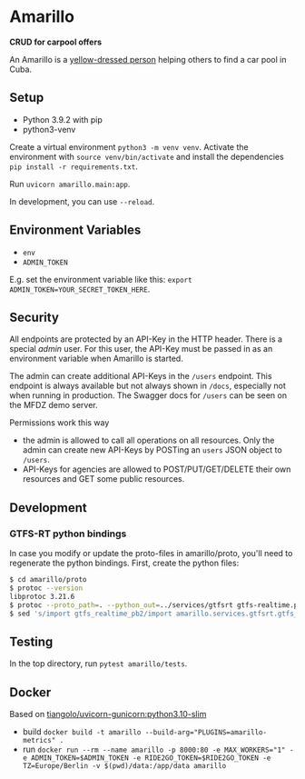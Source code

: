 # Amarillo

**CRUD for carpool offers**

An Amarillo is a [yellow-dressed person](https://www.dreamstime.com/sancti-spiritus-cuba-feb-road-spot-amarillos-yellow-ones-who-stop-cars-oblige-driver-to-give-lift-people-waiting-image130186034) helping others to find a car pool in Cuba. 

## Setup

- Python 3.9.2 with pip
- python3-venv

Create a virtual environment `python3 -m venv venv`. Activate the environment with `source venv/bin/activate` and install the dependencies `pip install -r requirements.txt`.

Run `uvicorn amarillo.main:app`. 

In development, you can use `--reload`. 

## Environment Variables

- `env`
- `ADMIN_TOKEN`

E.g. set the environment variable like this: `export ADMIN_TOKEN=YOUR_SECRET_TOKEN_HERE`.

## Security

All endpoints are protected by an API-Key in the HTTP header. 
There is a special *admin* user. 
For this user, the API-Key must be passed in as an environment variable when 
Amarillo is started.

The admin can create additional API-Keys in the `/users` endpoint. This
endpoint is always available but not always shown in `/docs`, especially not
when running in production. 
The Swagger docs for `/users` can be seen on the MFDZ demo server.

Permissions work this way
- the admin is allowed to call all operations on all resources. Only the admin
  can create new API-Keys by POSTing an `users` JSON object to `/users`.
- API-Keys for agencies are allowed to POST/PUT/GET/DELETE their own 
  resources and GET some public resources.

## Development

### GTFS-RT python bindings

In case you modify or update the proto-files in amarillo/proto, you'll need to regenerate the python bindings. First, create the python files:

```sh
$ cd amarillo/proto
$ protoc --version
libprotoc 3.21.6
$ protoc --proto_path=. --python_out=../services/gtfsrt gtfs-realtime.proto realtime_extension.proto
$ sed 's/import gtfs_realtime_pb2/import amarillo.services.gtfsrt.gtfs_realtime_pb2/g' ../services/gtfsrt/realtime_extension_pb2.py | sponge ../services/gtfsrt/realtime_extension_pb2.py
```

## Testing

In the top directory, run `pytest amarillo/tests`.

## Docker

Based on [tiangolo/uvicorn-gunicorn:python3.10-slim](https://github.com/tiangolo/uvicorn-gunicorn-docker)

- build `docker build -t amarillo --build-arg="PLUGINS=amarillo-metrics" .`
- run `docker run --rm --name amarillo -p 8000:80 -e MAX_WORKERS="1" -e ADMIN_TOKEN=$ADMIN_TOKEN -e RIDE2GO_TOKEN=$RIDE2GO_TOKEN -e TZ=Europe/Berlin -v $(pwd)/data:/app/data amarillo`
